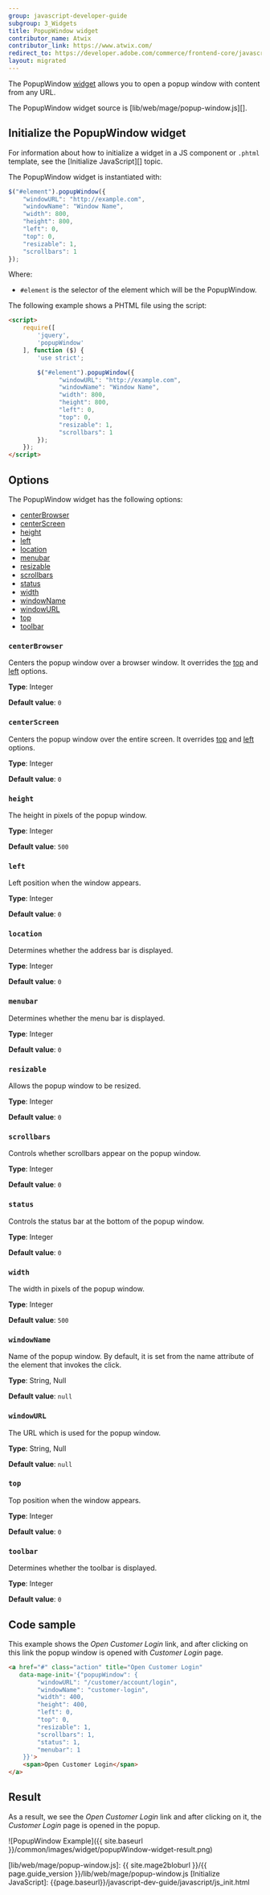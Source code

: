 ```yaml
---
group: javascript-developer-guide
subgroup: 3_Widgets
title: PopupWindow widget
contributor_name: Atwix
contributor_link: https://www.atwix.com/
redirect_to: https://developer.adobe.com/commerce/frontend-core/javascript/jquery-widgets/popup-window/
layout: migrated
---
```


The PopupWindow [widget](https://glossary.magento.com/widget/) allows you to open a popup window with content from any URL.

The PopupWindow widget source is [lib/web/mage/popup-window.js][].

## Initialize the PopupWindow widget

For information about how to initialize a widget in a JS component or `.phtml` template, see the [Initialize JavaScript][] topic.

The PopupWindow widget is instantiated with:

```javascript
$("#element").popupWindow({
    "windowURL": "http://example.com",
    "windowName": "Window Name",
    "width": 800,
    "height": 800,
    "left": 0,
    "top": 0,
    "resizable": 1,
    "scrollbars": 1
});
```

Where:

-  `#element` is the selector of the element which will be the PopupWindow.

The following example shows a PHTML file using the script:

```html
<script>
    require([
        'jquery',
        'popupWindow'
    ], function ($) {
        'use strict';

        $("#element").popupWindow({
              "windowURL": "http://example.com",
              "windowName": "Window Name",
              "width": 800,
              "height": 800,
              "left": 0,
              "top": 0,
              "resizable": 1,
              "scrollbars": 1
        });
    });
</script>
```

## Options

The PopupWindow widget has the following options:

-  [centerBrowser](#centerbrowser)
-  [centerScreen](#centerscreen)
-  [height](#height)
-  [left](#left)
-  [location](#location)
-  [menubar](#menubar)
-  [resizable](#resizable)
-  [scrollbars](#scrollbars)
-  [status](#status)
-  [width](#width)
-  [windowName](#windowname)
-  [windowURL](#windowurl)
-  [top](#top)
-  [toolbar](#toolbar)

### `centerBrowser`

Centers the popup window over a browser window. It overrides the [top](#top) and [left](#left) options.

**Type**: Integer

**Default value**: `0`

### `centerScreen`

Centers the popup window over the entire screen. It overrides [top](#top) and [left](#left) options.

**Type**: Integer

**Default value**: `0`

### `height`

The height in pixels of the popup window.

**Type**: Integer

**Default value**: `500`

### `left`

Left position when the window appears.

**Type**: Integer

**Default value**: `0`

### `location`

Determines whether the address bar is displayed.

**Type**: Integer

**Default value**: `0`

### `menubar`

Determines whether the menu bar is displayed.

**Type**: Integer

**Default value**: `0`

### `resizable`

Allows the popup window to be resized.

**Type**: Integer

**Default value**: `0`

### `scrollbars`

Controls whether scrollbars appear on the popup window.

**Type**: Integer

**Default value**: `0`

### `status`

Controls the status bar at the bottom of the popup window.

**Type**: Integer

**Default value**: `0`

### `width`

The width in pixels of the popup window.

**Type**: Integer

**Default value**: `500`

### `windowName`

Name of the popup window. By default, it is set from the name attribute of the element that invokes the click.

**Type**: String, Null

**Default value**: `null`

### `windowURL`

The URL which is used for the popup window.

**Type**: String, Null

**Default value**: `null`

### `top`

Top position when the window appears.

**Type**: Integer

**Default value**: `0`

### `toolbar`

Determines whether the toolbar is displayed.

**Type**: Integer

**Default value**: `0`

## Code sample

This example shows the *Open Customer Login* link, and after clicking on this link the popup window is opened with *Customer Login* page.

```html
<a href="#" class="action" title="Open Customer Login"
   data-mage-init='{"popupWindow": {
        "windowURL": "/customer/account/login",
        "windowName": "customer-login",
        "width": 400,
        "height": 400,
        "left": 0,
        "top": 0,
        "resizable": 1,
        "scrollbars": 1,
        "status": 1,
        "menubar": 1
    }}'>
    <span>Open Customer Login</span>
</a>
```

## Result

As a result, we see the *Open Customer Login* link and after clicking on it, the *Customer Login* page is opened in the popup.

![PopupWindow Example]({{ site.baseurl }}/common/images/widget/popupWindow-widget-result.png)

<!-- Link Definitions -->
[lib/web/mage/popup-window.js]: {{ site.mage2bloburl }}/{{ page.guide_version }}/lib/web/mage/popup-window.js
[Initialize JavaScript]: {{page.baseurl}}/javascript-dev-guide/javascript/js_init.html
